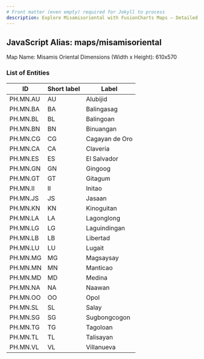 ```yaml
---
# Front matter (even empty) required for Jekyll to process
description: Explore Misamisoriental with FusionCharts Maps – Detailed features for seamless integration. Try now & enhance your data visualization today! 
---
```


## JavaScript Alias: maps/misamisoriental

Map Name: Misamis Oriental
Dimensions (Width x Height): 610x570





### List of Entities

ID | Short label | Label
---|---|---|
PH.MN.AU | AU | Alubijid
PH.MN.BA | BA | Balingasag
PH.MN.BL | BL | Balingoan
PH.MN.BN | BN | Binuangan
PH.MN.CG | CG | Cagayan de Oro
PH.MN.CA | CA | Claveria
PH.MN.ES | ES | El Salvador
PH.MN.GN | GN | Gingoog
PH.MN.GT | GT | Gitagum
PH.MN.II | II | Initao
PH.MN.JS | JS | Jasaan
PH.MN.KN | KN | Kinoguitan
PH.MN.LA | LA | Lagonglong
PH.MN.LG | LG | Laguindingan
PH.MN.LB | LB | Libertad
PH.MN.LU | LU | Lugait
PH.MN.MG | MG | Magsaysay
PH.MN.MN | MN | Manticao
PH.MN.MD | MD | Medina
PH.MN.NA | NA | Naawan
PH.MN.OO | OO | Opol
PH.MN.SL | SL | Salay
PH.MN.SG | SG | Sugbongcogon
PH.MN.TG | TG | Tagoloan
PH.MN.TL | TL | Talisayan
PH.MN.VL | VL | Villanueva
